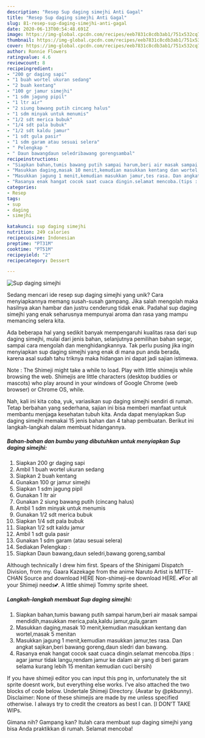 ```yaml
---
description: "Resep Sup daging simejhi Anti Gagal"
title: "Resep Sup daging simejhi Anti Gagal"
slug: 81-resep-sup-daging-simejhi-anti-gagal
date: 2020-06-13T00:54:48.691Z
image: https://img-global.cpcdn.com/recipes/eeb7831c8cdb3ab1/751x532cq70/sup-daging-simejhi-foto-resep-utama.jpg
thumbnail: https://img-global.cpcdn.com/recipes/eeb7831c8cdb3ab1/751x532cq70/sup-daging-simejhi-foto-resep-utama.jpg
cover: https://img-global.cpcdn.com/recipes/eeb7831c8cdb3ab1/751x532cq70/sup-daging-simejhi-foto-resep-utama.jpg
author: Ronnie Flowers
ratingvalue: 4.6
reviewcount: 8
recipeingredient:
- "200 gr daging sapi"
- "1 buah wortel ukuran sedang"
- "2 buah kentang"
- "100 gr jamur simejhi"
- "1 sdm jagung pipil"
- "1 ltr air"
- "2 siung bawang putih cincang halus"
- "1 sdm minyak untuk menumis"
- "1/2 sdt merica bubuk"
- "1/4 sdt pala bubuk"
- "1/2 sdt kaldu jamur"
- "1 sdt gula pasir"
- "1 sdm garam atau sesuai selera"
- " Pelengkap "
- " Daun bawangdaun seledribawang gorengsambal"
recipeinstructions:
- "Siapkan bahan,tumis bawang putih sampai harum,beri air masak sampai mendidih,masukkan merica,pala,kaldu jamur,gula,garam"
- "Masukkan daging,masak 10 menit,kemudian masukkan kentang dan wortel,masak 5 menitan"
- "Masukkan jagung 1 menit,kemudian masukkan jamur,tes rasa. Dan angkat sajikan,beri bawang goreng,daun sledri dan bawang."
- "Rasanya enak hangat cocok saat cuaca dingin.selamat mencoba.(tips : agar jamur tidak langu,rendam jamur ke dalam air yang di beri garam selama kurang lebih 15 menitan kemudian cuci bersih)"
categories:
- Resep
tags:
- sup
- daging
- simejhi

katakunci: sup daging simejhi 
nutrition: 249 calories
recipecuisine: Indonesian
preptime: "PT31M"
cooktime: "PT51M"
recipeyield: "2"
recipecategory: Dessert

---
```



![Sup daging simejhi](https://img-global.cpcdn.com/recipes/eeb7831c8cdb3ab1/751x532cq70/sup-daging-simejhi-foto-resep-utama.jpg)

Sedang mencari ide resep sup daging simejhi yang unik? Cara menyiapkannya memang susah-susah gampang. Jika salah mengolah maka hasilnya akan hambar dan justru cenderung tidak enak. Padahal sup daging simejhi yang enak seharusnya mempunyai aroma dan rasa yang mampu memancing selera kita.

Ada beberapa hal yang sedikit banyak mempengaruhi kualitas rasa dari sup daging simejhi, mulai dari jenis bahan, selanjutnya pemilihan bahan segar, sampai cara mengolah dan menghidangkannya. Tak perlu pusing jika ingin menyiapkan sup daging simejhi yang enak di mana pun anda berada, karena asal sudah tahu triknya maka hidangan ini dapat jadi sajian istimewa.

Note : The Shimeji might take a while to load. Play with little shimejis while browsing the web. Shimejis are little characters (desktop buddies or mascots) who play around in your windows of Google Chrome (web browser) or Chrome OS, while.


Nah, kali ini kita coba, yuk, variasikan sup daging simejhi sendiri di rumah. Tetap berbahan yang sederhana, sajian ini bisa memberi manfaat untuk membantu menjaga kesehatan tubuh kita. Anda dapat menyiapkan Sup daging simejhi memakai 15 jenis bahan dan 4 tahap pembuatan. Berikut ini langkah-langkah dalam membuat hidangannya.

<!--inarticleads1-->

##### Bahan-bahan dan bumbu yang dibutuhkan untuk menyiapkan Sup daging simejhi:

1. Siapkan 200 gr daging sapi
1. Ambil 1 buah wortel ukuran sedang
1. Siapkan 2 buah kentang
1. Gunakan 100 gr jamur simejhi
1. Siapkan 1 sdm jagung pipil
1. Gunakan 1 ltr air
1. Gunakan 2 siung bawang putih (cincang halus)
1. Ambil 1 sdm minyak untuk menumis
1. Gunakan 1/2 sdt merica bubuk
1. Siapkan 1/4 sdt pala bubuk
1. Siapkan 1/2 sdt kaldu jamur
1. Ambil 1 sdt gula pasir
1. Gunakan 1 sdm garam (atau sesuai selera)
1. Sediakan  Pelengkap :
1. Siapkan  Daun bawang,daun seledri,bawang goreng,sambal


Although technically I drew him first. Spears of the Shinigami Dispatch Division, from my. Gaara Kazekage from the anime Naruto Artist is MITTE-CHAN Source and download HERE Non-shimeji-ee download HERE. 💕For all your Shimeji needs💕. A little shimeji Tommy sprite sheet. 

<!--inarticleads2-->

##### Langkah-langkah membuat Sup daging simejhi:

1. Siapkan bahan,tumis bawang putih sampai harum,beri air masak sampai mendidih,masukkan merica,pala,kaldu jamur,gula,garam
1. Masukkan daging,masak 10 menit,kemudian masukkan kentang dan wortel,masak 5 menitan
1. Masukkan jagung 1 menit,kemudian masukkan jamur,tes rasa. Dan angkat sajikan,beri bawang goreng,daun sledri dan bawang.
1. Rasanya enak hangat cocok saat cuaca dingin.selamat mencoba.(tips : agar jamur tidak langu,rendam jamur ke dalam air yang di beri garam selama kurang lebih 15 menitan kemudian cuci bersih)


If you have shimeji editor you can input this png in, unfortunately the sit sprite doesnt work, but everything else works. I&#39;ve also attached the two blocks of code below. Undertale Shimeji Directory. (Avatar by @pkbunny). Disclaimer: None of these shimejis are made by me unless specified otherwise. I always try to credit the creators as best I can. [I DON&#39;T TAKE WIPs. 

Gimana nih? Gampang kan? Itulah cara membuat sup daging simejhi yang bisa Anda praktikkan di rumah. Selamat mencoba!
